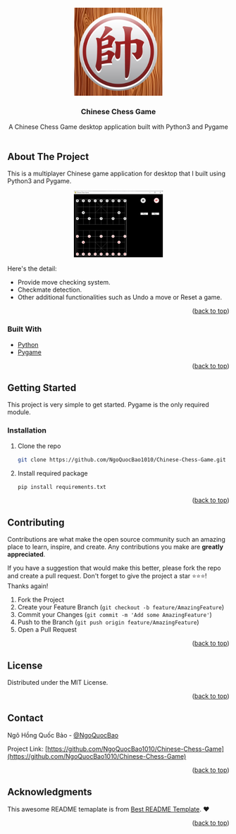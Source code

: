 <div id="top"></div>


<!-- PROJECT LOGO -->
<br />
<div align="center">
  <a href="https://github.com/NgoQuocBao1010/Chinese-Chess-Game">
    <img src="images/screenshots/logo.jpg" alt="Logo" width="200px">
  </a>

  <h3 align="center"> <strong>Chinese Chess Game</strong> </h3>

  <p align="center">
    A Chinese Chess Game desktop application built with Python3 and Pygame
    <br />
    <br />
</p>
</div>


<!-- ABOUT THE PROJECT -->
## About The Project

This is a multiplayer Chinese game application for desktop that I built using Python3 and Pygame.

<p align="center"><img src="images/screenshots/gameplay.png" alt="Logo" width="40%"></p>

Here's the detail:
* Provide move checking system.
* Checkmate detection.
* Other additional functionalities such as Undo a move or Reset a game.

<p align="right">(<a href="#top">back to top</a>)</p>



### Built With
* [Python](https://python.org/)
* [Pygame](https://pygame.org/)

<p align="right">(<a href="#top">back to top</a>)</p>



<!-- GETTING STARTED -->
## Getting Started

This project is very simple to get started. Pygame is the only required module.

### Installation

1. Clone the repo
   ```sh
   git clone https://github.com/NgoQuocBao1010/Chinese-Chess-Game.git
   ```
2. Install required package
   ```sh
   pip install requirements.txt
   ```

<p align="right">(<a href="#top">back to top</a>)</p>


<!-- CONTRIBUTING -->
## Contributing

Contributions are what make the open source community such an amazing place to learn, inspire, and create. Any contributions you make are **greatly appreciated**.

If you have a suggestion that would make this better, please fork the repo and create a pull request.
Don't forget to give the project a star ⭐⭐⭐! Thanks again!

1. Fork the Project
2. Create your Feature Branch (`git checkout -b feature/AmazingFeature`)
3. Commit your Changes (`git commit -m 'Add some AmazingFeature'`)
4. Push to the Branch (`git push origin feature/AmazingFeature`)
5. Open a Pull Request

<p align="right">(<a href="#top">back to top</a>)</p>



<!-- LICENSE -->
## License

Distributed under the MIT License.

<p align="right">(<a href="#top">back to top</a>)</p>



<!-- CONTACT -->
## Contact

Ngô Hồng Quốc Bảo - [@NgoQuocBao](https://twitter.com/ngohquocbao1010)

Project Link: [https://github.com/NgoQuocBao1010/Chinese-Chess-Game](https://github.com/NgoQuocBao1010/Chinese-Chess-Game)

<p align="right">(<a href="#top">back to top</a>)</p>



<!-- ACKNOWLEDGMENTS -->
## Acknowledgments
This awesome README temaplate is from [Best README Template](https://github.com/othneildrew/Best-README-Template). ♥

<p align="right">(<a href="#top">back to top</a>)</p>
